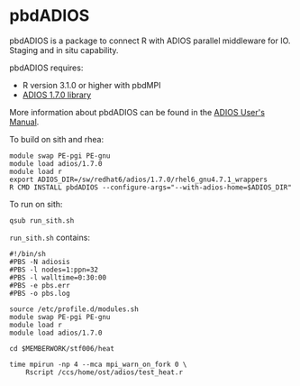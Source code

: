 # pbdADIOS

pbdADIOS is a package to connect R with ADIOS parallel middleware 
for IO. Staging and in situ capability.

pbdADIOS requires:
  * R version 3.1.0 or higher with pbdMPI
  * [ADIOS 1.7.0 library](https://www.olcf.ornl.gov/center-projects/adios/)

More information about pbdADIOS can be found in the
[ADIOS User's Manual](http://users.nccs.gov/~pnorbert/ADIOS-UsersManual-1.7.0.pdf).

To build on sith and rhea:

```
module swap PE-pgi PE-gnu
module load adios/1.7.0
module load r
export ADIOS_DIR=/sw/redhat6/adios/1.7.0/rhel6_gnu4.7.1_wrappers
R CMD INSTALL pbdADIOS --configure-args="--with-adios-home=$ADIOS_DIR"
```

To run on sith:

```
qsub run_sith.sh
```

`run_sith.sh` contains:

```
#!/bin/sh
#PBS -N adiosis
#PBS -l nodes=1:ppn=32
#PBS -l walltime=0:30:00
#PBS -e pbs.err
#PBS -o pbs.log

source /etc/profile.d/modules.sh
module swap PE-pgi PE-gnu
module load r
module load adios/1.7.0

cd $MEMBERWORK/stf006/heat

time mpirun -np 4 --mca mpi_warn_on_fork 0 \
    Rscript /ccs/home/ost/adios/test_heat.r
```
